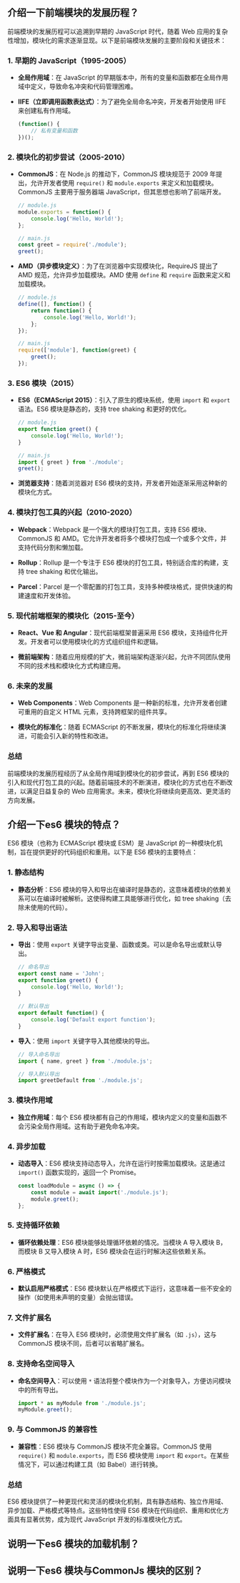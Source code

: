 ## 介绍一下前端模块的发展历程？
前端模块的发展历程可以追溯到早期的 JavaScript 时代，随着 Web 应用的复杂性增加，模块化的需求逐渐显现。以下是前端模块发展的主要阶段和关键技术：

### 1. **早期的 JavaScript（1995-2005）**

- **全局作用域**：在 JavaScript 的早期版本中，所有的变量和函数都在全局作用域中定义，导致命名冲突和代码管理困难。
- **IIFE（立即调用函数表达式）**：为了避免全局命名冲突，开发者开始使用 IIFE 来创建私有作用域。

  ```javascript
  (function() {
      // 私有变量和函数
  })();
  ```

### 2. **模块化的初步尝试（2005-2010）**

- **CommonJS**：在 Node.js 的推动下，CommonJS 模块规范于 2009 年提出，允许开发者使用 `require()` 和 `module.exports` 来定义和加载模块。CommonJS 主要用于服务器端 JavaScript，但其思想也影响了前端开发。

  ```javascript
  // module.js
  module.exports = function() {
      console.log('Hello, World!');
  };

  // main.js
  const greet = require('./module');
  greet();
  ```

- **AMD（异步模块定义）**：为了在浏览器中实现模块化，RequireJS 提出了 AMD 规范，允许异步加载模块。AMD 使用 `define` 和 `require` 函数来定义和加载模块。

  ```javascript
  // module.js
  define([], function() {
      return function() {
          console.log('Hello, World!');
      };
  });

  // main.js
  require(['module'], function(greet) {
      greet();
  });
  ```

### 3. **ES6 模块（2015）**

- **ES6（ECMAScript 2015）**：引入了原生的模块系统，使用 `import` 和 `export` 语法。ES6 模块是静态的，支持 tree shaking 和更好的优化。

  ```javascript
  // module.js
  export function greet() {
      console.log('Hello, World!');
  }

  // main.js
  import { greet } from './module';
  greet();
  ```

- **浏览器支持**：随着浏览器对 ES6 模块的支持，开发者开始逐渐采用这种新的模块化方式。

### 4. **模块打包工具的兴起（2010-2020）**

- **Webpack**：Webpack 是一个强大的模块打包工具，支持 ES6 模块、CommonJS 和 AMD。它允许开发者将多个模块打包成一个或多个文件，并支持代码分割和懒加载。

- **Rollup**：Rollup 是一个专注于 ES6 模块的打包工具，特别适合库的构建，支持 tree shaking 和优化输出。

- **Parcel**：Parcel 是一个零配置的打包工具，支持多种模块格式，提供快速的构建速度和开发体验。

### 5. **现代前端框架的模块化（2015-至今）**

- **React、Vue 和 Angular**：现代前端框架普遍采用 ES6 模块，支持组件化开发。开发者可以使用模块化的方式组织组件和逻辑。

- **微前端架构**：随着应用规模的扩大，微前端架构逐渐兴起，允许不同团队使用不同的技术栈和模块化方式构建应用。

### 6. **未来的发展**

- **Web Components**：Web Components 是一种新的标准，允许开发者创建可重用的自定义 HTML 元素，支持跨框架的组件共享。

- **模块化的标准化**：随着 ECMAScript 的不断发展，模块化的标准化将继续演进，可能会引入新的特性和改进。

### 总结

前端模块的发展历程经历了从全局作用域到模块化的初步尝试，再到 ES6 模块的引入和现代打包工具的兴起。随着前端技术的不断演进，模块化的方式也在不断改进，以满足日益复杂的 Web 应用需求。未来，模块化将继续向更高效、更灵活的方向发展。
## 介绍一下es6 模块的特点？
ES6 模块（也称为 ECMAScript 模块或 ESM）是 JavaScript 的一种模块化机制，旨在提供更好的代码组织和重用。以下是 ES6 模块的主要特点：

### 1. **静态结构**

- **静态分析**：ES6 模块的导入和导出在编译时是静态的，这意味着模块的依赖关系可以在编译时被解析。这使得构建工具能够进行优化，如 tree shaking（去除未使用的代码）。

### 2. **导入和导出语法**

- **导出**：使用 `export` 关键字导出变量、函数或类。可以是命名导出或默认导出。

  ```javascript
  // 命名导出
  export const name = 'John';
  export function greet() {
      console.log('Hello, World!');
  }

  // 默认导出
  export default function() {
      console.log('Default export function');
  }
  ```

- **导入**：使用 `import` 关键字导入其他模块的导出。

  ```javascript
  // 导入命名导出
  import { name, greet } from './module.js';

  // 导入默认导出
  import greetDefault from './module.js';
  ```

### 3. **模块作用域**

- **独立作用域**：每个 ES6 模块都有自己的作用域，模块内定义的变量和函数不会污染全局作用域。这有助于避免命名冲突。

### 4. **异步加载**

- **动态导入**：ES6 模块支持动态导入，允许在运行时按需加载模块。这是通过 `import()` 函数实现的，返回一个 Promise。

  ```javascript
  const loadModule = async () => {
      const module = await import('./module.js');
      module.greet();
  };
  ```

### 5. **支持循环依赖**

- **循环依赖处理**：ES6 模块能够处理循环依赖的情况。当模块 A 导入模块 B，而模块 B 又导入模块 A 时，ES6 模块会在运行时解决这些依赖关系。

### 6. **严格模式**

- **默认启用严格模式**：ES6 模块默认在严格模式下运行，这意味着一些不安全的操作（如使用未声明的变量）会抛出错误。

### 7. **文件扩展名**

- **文件扩展名**：在导入 ES6 模块时，必须使用文件扩展名（如 `.js`），这与 CommonJS 模块不同，后者可以省略扩展名。

### 8. **支持命名空间导入**

- **命名空间导入**：可以使用 `*` 语法将整个模块作为一个对象导入，方便访问模块中的所有导出。

  ```javascript
  import * as myModule from './module.js';
  myModule.greet();
  ```

### 9. **与 CommonJS 的兼容性**

- **兼容性**：ES6 模块与 CommonJS 模块不完全兼容。CommonJS 使用 `require()` 和 `module.exports`，而 ES6 模块使用 `import` 和 `export`。在某些情况下，可以通过构建工具（如 Babel）进行转换。

### 总结

ES6 模块提供了一种更现代和灵活的模块化机制，具有静态结构、独立作用域、异步加载、严格模式等特点。这些特性使得 ES6 模块在代码组织、重用和优化方面具有显著优势，成为现代 JavaScript 开发的标准模块化方式。
## 说明一下es6 模块的加载机制？

## 说明一下es6 模块与CommonJs 模块的区别？